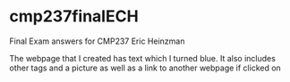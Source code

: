# cmp237finalECH
Final Exam answers for CMP237 Eric Heinzman

The webpage that I created has text which I turned blue. It also includes other tags and a picture 
as well as a link to another webpage if clicked on
